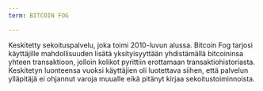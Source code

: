```yaml
---
term: BITCOIN FOG

---
```

Keskitetty sekoituspalvelu, joka toimi 2010-luvun alussa. Bitcoin Fog tarjosi käyttäjille mahdollisuuden lisätä yksityisyyttään yhdistämällä bitcoininsa yhteen transaktioon, jolloin kolikot pyrittiin erottamaan transaktiohistoriasta. Keskitetyn luonteensa vuoksi käyttäjien oli luotettava siihen, että palvelun ylläpitäjä ei ohjannut varoja muualle eikä pitänyt kirjaa sekoitustoiminnoista.
